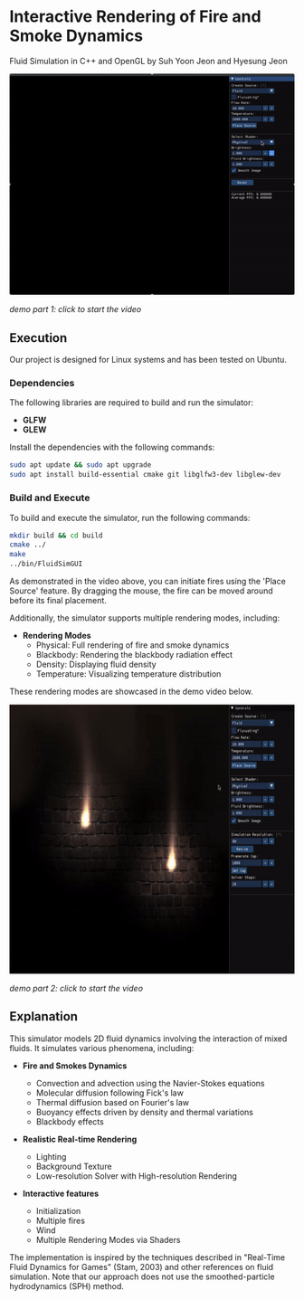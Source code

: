 # Interactive Rendering of Fire and Smoke Dynamics  
Fluid Simulation in C++ and OpenGL by Suh Yoon Jeon and Hyesung Jeon

![](init.gif)

*demo part 1: click to start the video*

## Execution

Our project is designed for Linux systems and has been tested on Ubuntu.

### Dependencies

The following libraries are required to build and run the simulator:

- **GLFW**  
- **GLEW**  

Install the dependencies with the following commands:

```bash
sudo apt update && sudo apt upgrade
sudo apt install build-essential cmake git libglfw3-dev libglew-dev
```

### Build and Execute

To build and execute the simulator, run the following commands:

```bash
mkdir build && cd build
cmake ../
make
../bin/FluidSimGUI
```

As demonstrated in the video above, you can initiate fires using the 'Place Source' feature. By dragging the mouse, the fire can be moved around before its final placement.

Additionally, the simulator supports multiple rendering modes, including:

* **Rendering Modes**
  * Physical: Full rendering of fire and smoke dynamics
  * Blackbody: Rendering the blackbody radiation effect
  * Density: Displaying fluid density
  * Temperature: Visualizing temperature distribution

These rendering modes are showcased in the demo video below.

<img src="render.gif" width="600" height="477"/>

*demo part 2: click to start the video*

## Explanation

This simulator models 2D fluid dynamics involving the interaction of mixed fluids. It simulates various phenomena, including:

* **Fire and Smokes Dynamics**
  * Convection and advection using the Navier-Stokes equations
  * Molecular diffusion following Fick's law
  * Thermal diffusion based on Fourier's law
  * Buoyancy effects driven by density and thermal variations
  * Blackbody effects
    
* **Realistic Real-time Rendering**
  * Lighting
  * Background Texture
  * Low-resolution Solver with High-resolution Rendering
  
* **Interactive features**
  * Initialization
  * Multiple fires
  * Wind
  * Multiple Rendering Modes via Shaders

The implementation is inspired by the techniques described in "Real-Time Fluid Dynamics for Games" (Stam, 2003) and other references on fluid simulation. Note that our approach does not use the smoothed-particle hydrodynamics (SPH) method.
